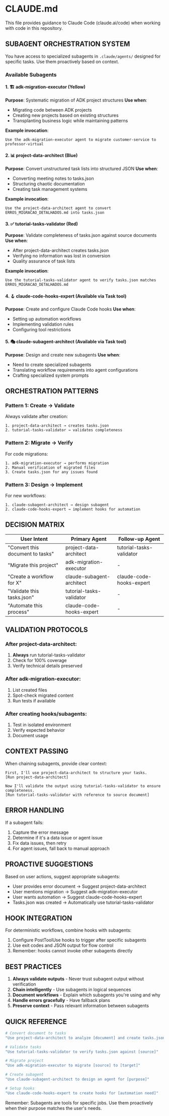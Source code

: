 # CLAUDE.md

This file provides guidance to Claude Code (claude.ai/code) when working with code in this repository.

## SUBAGENT ORCHESTRATION SYSTEM

You have access to specialized subagents in `.claude/agents/` designed for specific tasks. Use them proactively based on context.

### Available Subagents

#### 1. 🏗️ **adk-migration-executor** (Yellow)
**Purpose**: Systematic migration of ADK project structures
**Use when**:
- Migrating code between ADK projects
- Creating new projects based on existing structures
- Transplanting business logic while maintaining patterns

**Example invocation**:
```
Use the adk-migration-executor agent to migrate customer-service to professor-virtual
```

#### 2. 📊 **project-data-architect** (Blue)
**Purpose**: Convert unstructured task lists into structured JSON
**Use when**:
- Converting meeting notes to tasks.json
- Structuring chaotic documentation
- Creating task management systems

**Example invocation**:
```
Use the project-data-architect agent to convert ERROS_MIGRACAO_DETALHADOS.md into tasks.json
```

#### 3. ✅ **tutorial-tasks-validator** (Red)
**Purpose**: Validate completeness of tasks.json against source documents
**Use when**:
- After project-data-architect creates tasks.json
- Verifying no information was lost in conversion
- Quality assurance of task lists

**Example invocation**:
```
Use the tutorial-tasks-validator agent to verify tasks.json matches ERROS_MIGRACAO_DETALHADOS.md
```

#### 4. 🪝 **claude-code-hooks-expert** (Available via Task tool)
**Purpose**: Create and configure Claude Code hooks
**Use when**:
- Setting up automation workflows
- Implementing validation rules
- Configuring tool restrictions

#### 5. 🎭 **claude-subagent-architect** (Available via Task tool)
**Purpose**: Design and create new subagents
**Use when**:
- Need to create specialized subagents
- Translating workflow requirements into agent configurations
- Crafting specialized system prompts

## ORCHESTRATION PATTERNS

### Pattern 1: Create → Validate
Always validate after creation:
```
1. project-data-architect → creates tasks.json
2. tutorial-tasks-validator → validates completeness
```

### Pattern 2: Migrate → Verify
For code migrations:
```
1. adk-migration-executor → performs migration
2. Manual verification of migrated files
3. Create tasks.json for any issues found
```

### Pattern 3: Design → Implement
For new workflows:
```
1. claude-subagent-architect → design subagent
2. claude-code-hooks-expert → implement hooks for automation
```

## DECISION MATRIX

| User Intent                      | Primary Agent             | Follow-up Agent          |
| -------------------------------- | ------------------------- | ------------------------ |
| "Convert this document to tasks" | project-data-architect    | tutorial-tasks-validator |
| "Migrate this project"           | adk-migration-executor    | -                        |
| "Create a workflow for X"        | claude-subagent-architect | claude-code-hooks-expert |
| "Validate this tasks.json"       | tutorial-tasks-validator  | -                        |
| "Automate this process"          | claude-code-hooks-expert  | -                        |

## VALIDATION PROTOCOLS

### After project-data-architect:
1. **Always** run tutorial-tasks-validator
2. Check for 100% coverage
3. Verify technical details preserved

### After adk-migration-executor:
1. List created files
2. Spot-check migrated content
3. Run tests if available

### After creating hooks/subagents:
1. Test in isolated environment
2. Verify expected behavior
3. Document usage

## CONTEXT PASSING

When chaining subagents, provide clear context:

```
First, I'll use project-data-architect to structure your tasks.
[Run project-data-architect]

Now I'll validate the output using tutorial-tasks-validator to ensure completeness.
[Run tutorial-tasks-validator with reference to source document]
```

## ERROR HANDLING

If a subagent fails:
1. Capture the error message
2. Determine if it's a data issue or agent issue
3. Fix data issues, then retry
4. For agent issues, fall back to manual approach

## PROACTIVE SUGGESTIONS

Based on user actions, suggest appropriate subagents:

- User provides error document → Suggest project-data-architect
- User mentions migration → Suggest adk-migration-executor
- User wants automation → Suggest claude-code-hooks-expert
- Tasks.json was created → Automatically use tutorial-tasks-validator

## HOOK INTEGRATION

For deterministic workflows, combine hooks with subagents:

1. Configure PostToolUse hooks to trigger after specific subagents
2. Use exit codes and JSON output for flow control
3. Remember: hooks cannot invoke other subagents directly

## BEST PRACTICES

1. **Always validate outputs** - Never trust subagent output without verification
2. **Chain intelligently** - Use subagents in logical sequences
3. **Document workflows** - Explain which subagents you're using and why
4. **Handle errors gracefully** - Have fallback plans
5. **Preserve context** - Pass relevant information between subagents

## QUICK REFERENCE

```bash
# Convert document to tasks
"Use project-data-architect to analyze [document] and create tasks.json"

# Validate tasks
"Use tutorial-tasks-validator to verify tasks.json against [source]"

# Migrate project
"Use adk-migration-executor to migrate [source] to [target]"

# Create subagent
"Use claude-subagent-architect to design an agent for [purpose]"

# Setup hooks
"Use claude-code-hooks-expert to create hooks for [automation need]"
```

Remember: Subagents are tools for specific jobs. Use them proactively when their purpose matches the user's needs.